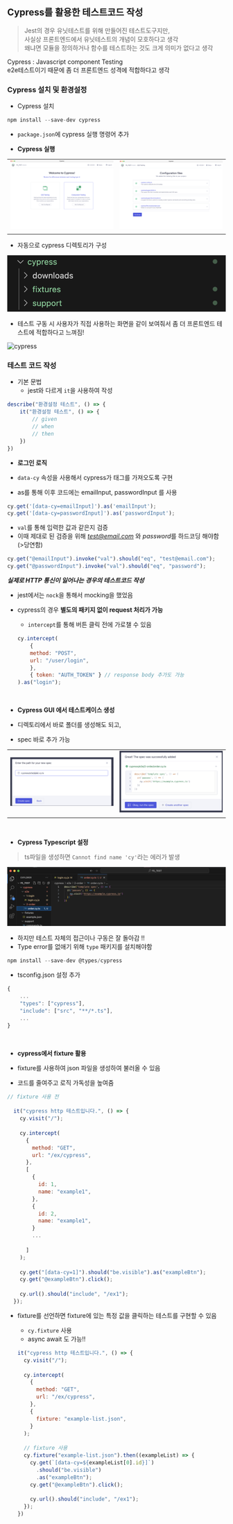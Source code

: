 ## Cypress를 활용한 테스트코드 작성

> Jest의 경우 유닛테스트를 위해 만들어진 테스트도구지만,   
사실상 프론트엔드에서 유닛테스트의 개념이 모호하다고 생각   
왜냐면 모듈을 정의하거나 함수를 테스트하는 것도 크게 의미가 없다고 생각

Cypress : Javascript component Testing   
e2e테스트이기 때문에 좀 더 프론트엔드 성격에 적합하다고 생각

### Cypress 설치 및 환경설정

- Cypress 설치

```jsx
npm install --save-dev cypress
```

- `package.json`에 cypress 실행 명령어 추가
 
- **Cypress 실행**

|||
|---|---|
|![cypress](../image/cypress1.png)|![cypress](../image/cypress2.png)|
|||

- 자동으로 cypress 디렉토리가 구성

![cypress](../Image/cypress3.png)

- 테스트 구동 시 사용자가 직접 사용하는 화면을 같이 보여줘서 좀 더 프론트엔드 테스트에 적합하다고 느껴짐!

![cypress](https://github.com/user-attachments/assets/2908cba5-cdcf-45ae-beb9-6c189d071eeb)


### 테스트 코드 작성

- 기본 문법
    - jest와 다르게 `it`을 사용하여 작성

```jsx
describe("환경설정 테스트", () => {
    it("환경설정 테스트", () => {
        // given
        // when
        // then     
    })
})
```

- **로그인 로직**

- `data-cy` 속성을 사용해서 cypress가 태그를 가져오도록 구현
- as를 통해 이후 코드에는 emailInput, passwordInput 를 사용

```jsx
cy.get('[data-cy=emailInput]').as('emailInput');
cy.get('[data-cy=passwordInput]').as('passwordInput');
``` 

- `val`를 통해 입력한 값과 같은지 검증
- 이때 제대로 된 검증을 위해 *test@email.com* 와 *password*를 하드코딩 해야함 (>당연함)

```jsx
cy.get("@emailInput").invoke("val").should("eq", "test@email.com");
cy.get("@passwordInput").invoke("val").should("eq", "password");
```

***실제로 HTTP 통신이 일어나는 경우의 테스트코드 작성***

- jest에서는 `nock`을 통해서 mocking을 했었음
- cypress의 경우 **별도의 패키지 없이 request 처리가 가능**

    - `intercept`를 통해 버튼 클릭 전에 가로챌 수 있음

    ```jsx
    cy.intercept(
        {
        method: "POST",
        url: "/user/login",
        },
        { token: "AUTH_TOKEN" } // response body 추가도 가능
    ).as("login");
    ```

<br/>

- **Cypress GUI 에서 테스트케이스 생성**

- 디렉토리에서 바로 폴더를 생성해도 되고,
- spec 바로 추가 가능

|||
|---|---|
|![cypress](../image/cypress6.png)|![cypress](../image/cypress4.png)|
|||

<br/>

- **Cypress Typescript 설정**

> ts파일을 생성하면 `Cannot find name 'cy'`라는 에러가 발생

![cypress5](../Image/cypress5.png)

- 하지만 테스트 자체의 접근이나 구동은 잘 돌아감 !!
- Type error를 없애기 위해 `type` 패키지를 설치해야함

```jsx
npm install --save-dev @types/cypress
```

- tsconfig.json 설정 추가

```jsx
{
	...
	"types": ["cypress"],
	"include": ["src", "**/*.ts"],
	...
}
```

<br/>

- **cypress에서 fixture 활용**

- fixture를 사용하여 json 파일을 생성하여 불러올 수 있음
- 코드를 줄여주고 로직 가독성을 높여줌

```jsx
// fixture 사용 전

  it("cypress http 테스트입니다.", () => {
    cy.visit("/");

    cy.intercept(
      {
        method: "GET",
        url: "/ex/cypress",
      },
      [
        {
          id: 1,
          name: "example1",
        },
        {
          id: 2,
          name: "example1",
        }
        ...

      ]
    );

    cy.get("[data-cy=1]").should("be.visible").as("exampleBtn");
    cy.get("@exampleBtn").click();

    cy.url().should("include", "/ex1");
  });
  ```

- fixture를 선언하면 fixture에 있는 특정 값을 클릭하는 테스트를 구현할 수 있음

    - `cy.fixture` 사용
    - async await 도 가능!!

  ```jsx
  it("cypress http 테스트입니다.", () => {
    cy.visit("/");

    cy.intercept(
      {
        method: "GET",
        url: "/ex/cypress",
      },
      {
        fixture: "example-list.json",
      }
    );

    // fixture 사용
    cy.fixture("example-list.json").then((exampleList) => {
      cy.get(`[data-cy=${exampleList[0].id}]`)
        .should("be.visible")
        .as("exampleBtn");
      cy.get("@exampleBtn").click();

      cy.url().should("include", "/ex1");
    });
  })
  ```

